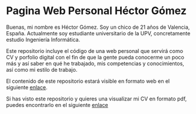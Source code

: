 # Pagina Web Personal Héctor Gómez
Buenas, mi nombre es Héctor Gómez. Soy un chico de 21 años de Valencia, España. Actualmente soy estudiante universitario de la UPV, concretamente estudio Ingeniería Informática.  

Este repositorio incluye el código de una web personal que servirá como CV y porfolio digital con el fin de que la gente pueda conocerme un poco más y así saber en qué he trabajado, mis competencias y conocimientos, así como mi estilo de trabajo.

El contenido de este repositorio estará visible en formato web en el siguiente [enlace](https://hgomlop.github.io/personal-web/original_template/).

Si has visto este repositorio y quieres una visualizar mi CV en formato pdf, puedes encontrarlo en el siguiente [enlace](https://github.com/hgomlop/personal-web/blob/main/CVInformatico.pdf)
